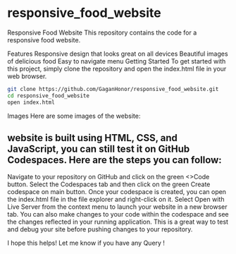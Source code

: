 # responsive_food_website
Responsive Food Website
This repository contains the code for a responsive food website.

Features
Responsive design that looks great on all devices
Beautiful images of delicious food
Easy to navigate menu
Getting Started
To get started with this project, simply clone the repository and open the index.html file in your web browser.
```bash
git clone https://github.com/GaganHonor/responsive_food_website.git
cd responsive_food_website
open index.html
```

Images
Here are some images of the website:

## website is built using HTML, CSS, and JavaScript, you can still test it on GitHub Codespaces. Here are the steps you can follow:

Navigate to your repository on GitHub and click on the green <>Code button.
Select the Codespaces tab and then click on the green Create codespace on main button.
Once your codespace is created, you can open the index.html file in the file explorer and right-click on it.
Select Open with Live Server from the context menu to launch your website in a new browser tab.
You can also make changes to your code within the codespace and see the changes reflected in your running application. This is a great way to test and debug your site before pushing changes to your repository.

I hope this helps! Let me know if you have any Query !
